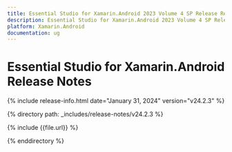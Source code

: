```yaml
---
title: Essential Studio for Xamarin.Android 2023 Volume 4 SP Release Release Notes  
description: Essential Studio for Xamarin.Android 2023 Volume 4 SP Release Release Notes  
platform: Xamarin.Android
documentation: ug
---
```


# Essential Studio for Xamarin.Android  Release Notes  

{% include release-info.html date="January 31, 2024"  version="v24.2.3" %} 

{% directory path: _includes/release-notes/v24.2.3 %}

{% include {{file.url}} %}

{% enddirectory %}